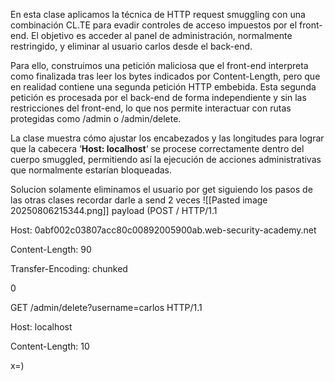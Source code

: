 En esta clase aplicamos la técnica de HTTP request smuggling con una combinación CL.TE para evadir controles de acceso impuestos por el front-end. El objetivo es acceder al panel de administración, normalmente restringido, y eliminar al usuario carlos desde el back-end.

Para ello, construimos una petición maliciosa que el front-end interpreta como finalizada tras leer los bytes indicados por Content-Length, pero que en realidad contiene una segunda petición HTTP embebida. Esta segunda petición es procesada por el back-end de forma independiente y sin las restricciones del front-end, lo que nos permite interactuar con rutas protegidas como /admin o /admin/delete.

La clase muestra cómo ajustar los encabezados y las longitudes para lograr que la cabecera ‘**Host: localhost**‘ se procese correctamente dentro del cuerpo smuggled, permitiendo así la ejecución de acciones administrativas que normalmente estarían bloqueadas.

Solucion
solamente eliminamos el usuario por get siguiendo los pasos de las otras clases recordar darle a send 2 veces
![[Pasted image 20250806215344.png]]
payload (POST / HTTP/1.1

Host: 0abf002c03807acc80c00892005900ab.web-security-academy.net

Content-Length: 90

Transfer-Encoding: chunked



0



GET /admin/delete?username=carlos HTTP/1.1

Host: localhost

Content-Length: 10



x=)
